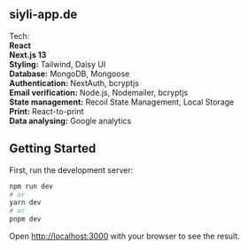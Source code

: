 ## siyli-app.de

Tech:
<br/>
<b>React</b>
<br/>
<b>Next.js 13</b>
<br/>
<b>Styling:</b> Tailwind, Daisy UI
<br/>
<b>Database:</b> MongoDB, Mongoose
<br/>
<b>Authentication:</b> NextAuth, bcryptjs
<br/>
<b>Email verification:</b> Node.js, Nodemailer, bcryptjs
<br/>
<b>State management:</b> Recoil State Management, Local Storage
<br/>
<b>Print:</b> React-to-print
<br/>
<b>Data analysing:</b> Google analytics









## Getting Started

First, run the development server:

```bash
npm run dev
# or
yarn dev
# or
pnpm dev
```

Open [http://localhost:3000](http://localhost:3000) with your browser to see the result.



